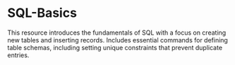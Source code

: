 # SQL-Basics
This resource introduces the fundamentals of SQL with a focus on creating new tables and inserting records. Includes essential commands for defining table schemas, including setting unique constraints that prevent duplicate entries.
